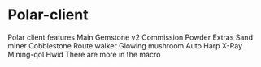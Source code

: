 # Polar-client
Polar client features
Main
Gemstone v2
Commission
Powder
Extras
Sand miner
Cobblestone
Route walker
Glowing mushroom
Auto Harp
X-Ray
Mining-qol
Hwid
There are more in the macro
